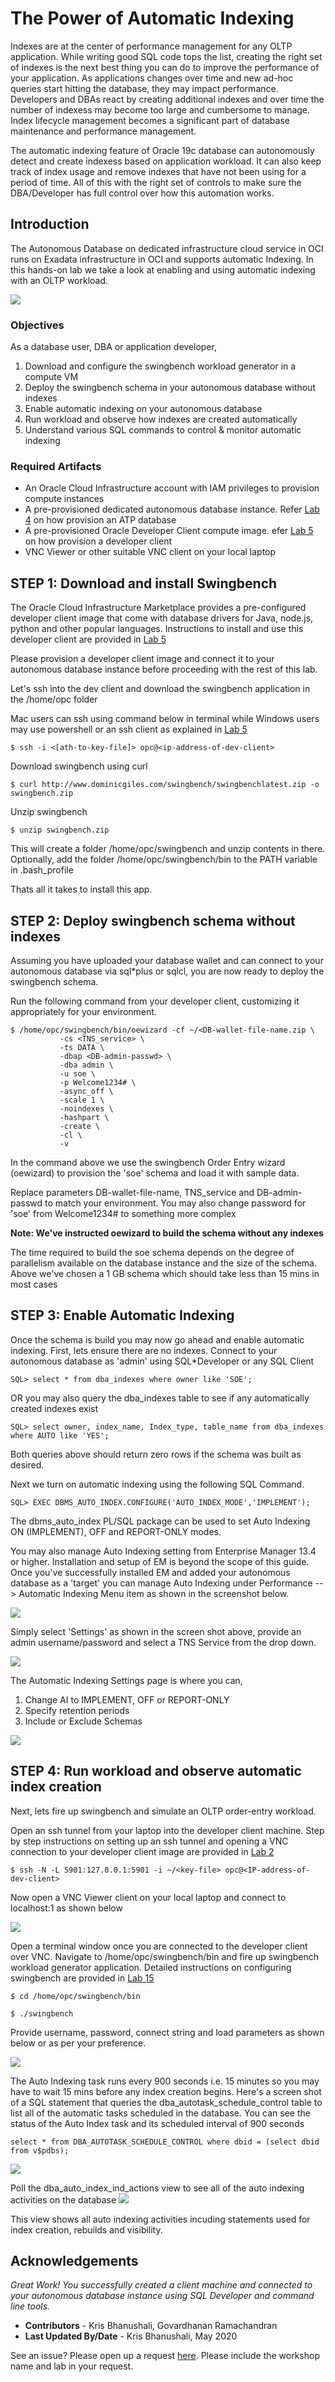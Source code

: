 # The Power of Automatic Indexing
Indexes are at the center of performance management for any OLTP application. While writing good SQL code tops the list, creating the right set of indexes is the next best thing you can do to improve the performance of your application. As applications changes over time and new ad-hoc queries start hitting the database, they may impact performance. Developers and DBAs react by creating additional indexes and over time the number of indexess may become too large and cumbersome to manage. Index lifecycle management becomes a significant part of database maintenance and performance management. 

The automatic indexing feature of Oracle 19c database can autonomously detect and create indexess based on application workload. It can also keep track of index usage and remove indexes that have not been using for a period of time. All of this with the right set of controls to make sure the DBA/Developer has full control over how this automation works.

## Introduction
The Autonomous Database on dedicated infrastructure cloud service in OCI runs on Exadata infrastructure in OCI and supports automatic Indexing. In this hands-on lab we take a look at enabling and using automatic indexing with an OLTP workload. 

![](./images/auto-indexing.png " ")

### Objectives

As a database user, DBA or application developer,
1. Download and configure the swingbench workload generator in a compute VM
2. Deploy the swingbench schema in your autonomous database without indexes
3. Enable automatic indexing on your autonomous database
4. Run workload and observe how indexes are created automatically
5. Understand various SQL commands to control & monitor automatic indexing

### Required Artifacts

- An Oracle Cloud Infrastructure account with IAM privileges to provision compute instances
- A pre-provisioned dedicated autonomous database instance. Refer [Lab 4](?lab=lab-4-provisioning-databases) on how provision an ATP database
- A pre-provisioned Oracle Developer Client compute image. efer [Lab 5](?lab=lab-5-configure-dev-client) on how provision a developer client
- VNC Viewer or other suitable VNC client on your local laptop


## STEP 1: Download and install Swingbench

The Oracle Cloud Infrastructure Marketplace provides a pre-configured developer client image that come with database drivers for Java, node.js, python and other popular languages. Instructions to install and use this developer client are provided in [Lab 5](?lab=lab-5-configure-dev-client)

Please provision a developer client image and connect it to your autonomous database instance before proceeding with the rest of this lab.


Let's ssh into the dev client and download the swingbench application in the /home/opc folder

Mac users can ssh using command below in terminal while Windows users may use powershell or an ssh client as explained in [Lab 5](?lab=lab-5-configure-dev-client)

````
$ ssh -i <[ath-to-key-file]> opc@<ip-address-of-dev-client>

````

Download swingbench using curl

````
$ curl http://www.dominicgiles.com/swingbench/swingbenchlatest.zip -o swingbench.zip

````

Unzip swingbench 

````
$ unzip swingbench.zip
````

This will create a folder /home/opc/swingbench and unzip contents in there. Optionally, add the folder /home/opc/swingbench/bin to the PATH variable in .bash_profile

Thats all it takes to install this app. 


## STEP 2: Deploy swingbench schema without indexes

Assuming you have uploaded your database wallet and can connect to your autonomous database via sql*plus or sqlcl, you are now ready to deploy the swingbench schema.

Run the following command from your developer client, customizing it appropriately for your environment.

````
$ /home/opc/swingbench/bin/oewizard -cf ~/<DB-wallet-file-name.zip \
           -cs <TNS_service> \
           -ts DATA \
           -dbap <DB-admin-passwd> \
           -dba admin \
           -u soe \
           -p Welcome1234# \
           -async_off \
           -scale 1 \
           -noindexes \
           -hashpart \
           -create \
           -cl \
           -v

````

In the command above we use the swingbench Order Entry wizard (oewizard) to provision the 'soe' schema and load it with sample data. 

Replace parameters DB-wallet-file-name, TNS_service and DB-admin-passwd to match your environment. You may also change password for 'soe' from Welcome1234# to something more complex

**Note: We've instructed oewizard to build the schema without any indexes**

The time required to build the soe schema depends on the degree of parallelism available on the database instance and the size of the schema. Above we've chosen a 1 GB schema which should take less than 15 mins in most cases


## STEP 3: Enable Automatic Indexing

Once the schema is build you may now go ahead and enable automatic indexing. First, lets ensure there are no indexes. Connect to your autonomous database as 'admin' using SQL*Developer or any SQL Client

````
SQL> select * from dba_indexes where owner like 'SOE';
````

OR you may also query the dba_indexes table to see if any automatically created indexes exist

````
SQL> select owner, index_name, Index_type, table_name from dba_indexes where AUTO like 'YES';

````

Both queries above should return zero rows if the schema was built as desired.

Next we turn on automatic indexing using the following SQL Command.

````
SQL> EXEC DBMS_AUTO_INDEX.CONFIGURE('AUTO_INDEX_MODE','IMPLEMENT');
````

The dbms_auto_index PL/SQL package can be used to set Auto Indexing ON  (IMPLEMENT), OFF and REPORT-ONLY modes. 

You may also manage Auto Indexing setting from Enterprise Manager 13.4 or higher. Installation and setup of EM is beyond the scope of this guide. Once you've successfully installed EM and added your autonomous database as a 'target' you can manage Auto Indexing under Performance --> Automatic Indexing Menu item as shown in the screenshot below.

 ![](./images/EM1.png " ")

Simply select 'Settings' as shown in the screen shot above, provide an admin username/password and select a TNS Service from the drop down.

 ![](./images/EM2.png " ")

The Automatic Indexing Settings page is where you can, 

1. Change AI to IMPLEMENT, OFF or REPORT-ONLY
2. Specify retention periods
3. Include or Exclude Schemas

 ![](./images/EM3.png " ")


## STEP 4: Run workload and observe automatic index creation

Next, lets fire up swingbench and simulate an OLTP order-entry workload.

Open an ssh tunnel from your laptop into the developer client machine. Step by step instructions on setting up an ssh tunnel and opening a VNC connection to your developer client image are provided in [Lab 2](?lab=lab-2-configure-dev-client)

````
$ ssh -N -L 5901:127.0.0.1:5901 -i ~/<key-file> opc@<IP-address-of-dev-client>

````

Now open a VNC Viewer client on your local laptop and connect to localhost:1 as shown below

 ![](./images/VNC.png " ")

Open a terminal window once you are connected to the developer client over VNC. Navigate to /home/opc/swingbench/bin and fire up swingbench workload generator application. Detailed instructions on configuring swingbench are provided in [Lab 15](?lab=lab-15-build-always-on-apps)

````
$ cd /home/opc/swingbench/bin

$ ./swingbench

````

Provide username, password, connect string and load parameters as shown below or as per your preference.

![](./images/swingbench.png " ")

The Auto Indexing task runs every 900 seconds i.e. 15 minutes so you may have to wait 15 mins before any index creation begins. Here's a screen shot of a SQL statement that queries the dba_autotask_schedule_control table to list all of the automatic tasks scheduled in the database. You can see the status of the Auto Index task and its scheduled interval of 900 seconds

````
select * from DBA_AUTOTASK_SCHEDULE_CONTROL where dbid = (select dbid from v$pdbs);
````

![](./images/sqldev1.png " ")

Poll the dba_auto_index_ind_actions view to see all of the auto indexing activities on the database
![](./images/auto-ind-actions.png " ")

This view shows all auto indexing activities incuding statements used for index creation, rebuilds and visibility.

## Acknowledgements

*Great Work! You successfully created a client machine and connected to your autonomous database instance using SQL Developer and command line tools.*

- **Contributors** - Kris Bhanushali, Govardhanan Ramachandran
- **Last Updated By/Date** - Kris Bhanushali, May 2020

See an issue?  Please open up a request [here](https://github.com/oracle/learning-library/issues).   Please include the workshop name and lab in your request. 